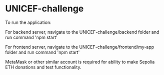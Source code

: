 # UNICEF-challenge

To run the application:

For backend server, navigate to the UNICEF-challenge/backend folder and run command 'npm start'

For frontend server, navigate to the UNICEF-challenge/frontend/my-app folder and run command 'npm start'

MetaMask or other similar account is required for ability to make Sepolia ETH donations and test functionality.
